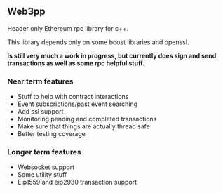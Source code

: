 ## Web3pp

Header only Ethereum rpc library for c++.

This library depends only on some boost libraries and openssl.

**Is still very much a work in progress, but currently does sign and send transactions as well as some rpc helpful stuff.**

### Near term features

* Stuff to help with contract interactions
* Event subscriptions/past event searching
* Add ssl support
* Monitoring pending and completed transactions
* Make sure that things are actually thread safe
* Better testing coverage

### Longer term features

* Websocket support
* Some utility stuff
* Eip1559 and eip2930 transaction support
